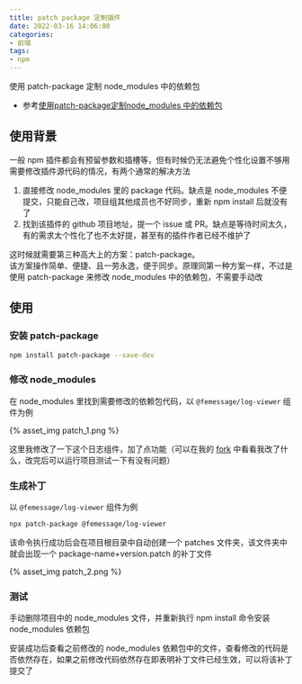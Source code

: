 ```yaml
---
title: patch package 定制插件
date: 2022-03-16 14:06:00
categories:
- 前端
tags:
- npm
---
```


使用 patch-package 定制 node_modules 中的依赖包

<!-- more -->

- 参考[使用patch-package定制node_modules 中的依赖包](https://blog.csdn.net/qq_32429257/article/details/111051217)

## 使用背景

一般 npm 插件都会有预留参数和插槽等，但有时候仍无法避免个性化设置不够用需要修改插件源代码的情况，有两个通常的解决方法

1. 直接修改 node_modules 里的 package 代码。缺点是 node_modules 不便提交，只能自己改，项目组其他成员也不好同步，重新 npm install 后就没有了
2. 找到该插件的 github 项目地址，提一个 issue 或 PR。缺点是等待时间太久，有的需求太个性化了也不太好提，甚至有的插件作者已经不维护了

这时候就需要第三种高大上的方案：patch-package。   
该方案操作简单、便捷、且一劳永逸，便于同步。原理同第一种方案一样，不过是使用 patch-package 来修改 node_modules 中的依赖包，不需要手动改

## 使用

### 安装 patch-package

```bash
npm install patch-package --save-dev
```

### 修改 node_modules

在 node_modules 里找到需要修改的依赖包代码，以 `@femessage/log-viewer` 组件为例

{% asset_img patch_1.png %}

这里我修改了一下这个日志组件，加了点功能（可以在我的 [fork](https://github.com/shanliangLS/log-viewer) 中看看我改了什么，改完后可以运行项目测试一下有没有问题）

### 生成补丁

以 `@femessage/log-viewer` 组件为例

```bash
npx patch-package @femessage/log-viewer
```

该命令执行成功后会在项目根目录中自动创建一个 patches 文件夹，该文件夹中就会出现一个 package-name+version.patch 的补丁文件

{% asset_img patch_2.png %}

### 测试

手动删除项目中的 node_modules 文件，并重新执行 npm install 命令安装 node_modules 依赖包

安装成功后查看之前修改的 node_modules 依赖包中的文件，查看修改的代码是否依然存在，如果之前修改代码依然存在即表明补丁文件已经生效，可以将该补丁提交了
